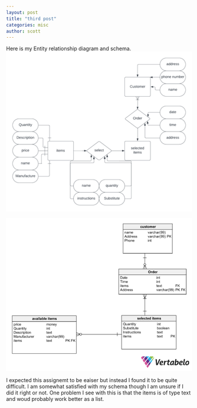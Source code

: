 ```yaml
---
layout: post
title: "third post"
categories: misc
author: scott
---
```



Here is my Entity relationship diagram and schema.
![Entity relationship diagram](https://github.com/scottdaco/blog/blob/master/_posts/ERD.png?raw=true)


![schema](https://github.com/scottdaco/blog/blob/master/_posts/schema.png?raw=true)

I expected this assignemt to be eaiser but instead I found it to be quite difficult. I am somewhat satisfied with my schema though I am unsure if I did it right or not. One problem I see with this is that the items is of type text and woud probably work better as a list.
